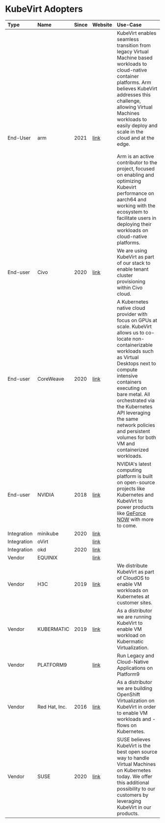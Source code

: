 # KubeVirt Adopters

| Type | Name | Since | Website | Use-Case |
|:-|:-|:-|:-|:-|
| End-User | arm | 2021 | [link](https://www.arm.com) | KubeVirt enables seamless transition from legacy Virtual Machine based workloads to cloud-native container platforms. Arm believes KubeVirt addresses this challenge, allowing Virtual Machines workloads to easily deploy and scale in the cloud and at the edge. <br><br>Arm is an active contributor to the project, focused on enabling and optimizing Kubevirt performance on aarch64 and working with the ecosystem to facilitate users in deploying their workloads on cloud-native platforms. |
| End-user| Civo | 2020 | [link](https://www.civo.com) | We are using KubeVirt as part of our stack to enable tenant cluster provisioning within Civo cloud. |
| End-user | CoreWeave | 2020 | [link](https://www.coreweave.com) | A Kubernetes native cloud provider with focus on GPUs at scale. KubeVirt allows us to co-locate non-containerizable workloads such as Virtual Desktops next to compute intensive containers executing on bare metal. All orchestrated via the Kubernetes API leveraging the same network policies and persistent volumes for both VM and containerized workloads. |
| End-user | NVIDIA | 2018 | [link](https://www.nvidia.com) | NVIDIA's latest computing platform is built on open-source projects like Kubernetes and KubeVirt to power products like [GeForce NOW](https://www.nvidia.com/en-us/geforce-now/) with more to come. |
| Integration | minikube | 2020 | [link](https://minikube.sigs.k8s.io) | |
| Integration | oVirt | | [link](https://www.ovirt.org/documentation/administration_guide/index.html#proc-adding-kubevirt-openshift-as-an-external-provider_external_providers) | |
| Integration | okd | 2020 | [link](https://minikube.sigs.k8s.io) | |
| Vendor | EQUINIX | | [link](https://metal.equinix.com/) | |
| Vendor | H3C | 2019 | [link](https://www.h3c.com/en/Products_Technology/Enterprise_Products/Cloud_Computing/Cloud_Computing_Products/H3C_CloudOS/H3C_CloudOS_full-stack/) | We distribute KubeVirt as part of CloudOS to enable VM workloads on Kubernetes at customer sites. |
| Vendor | KUBERMATIC | 2019 | [link](https://www.kubermatic.com/products/kubevirt/) | As a distributor we are running KubeVirt to enable VM workload on Kubermatic Virtualization. |
| Vendor | PLATFORM9 | | [link](https://platform9.com/managed-kubevirt/) | Run Legacy and Cloud-Native Applications on Platform9 |
| Vendor | Red Hat, Inc. | 2016 | [link](https://www.redhat.com) | As a distributor we are building OpenShift Virtualization on KubeVirt in order to enable VM workloads and -flows on Kubernetes. |
| Vendor | SUSE | 2020 | [link](https://www.suse.com/) | SUSE believes KubeVirt is the best open source way to handle Virtual Machines on Kubernetes today. We offer this additional possibility to our customers by leveraging KubeVirt in our products. |
